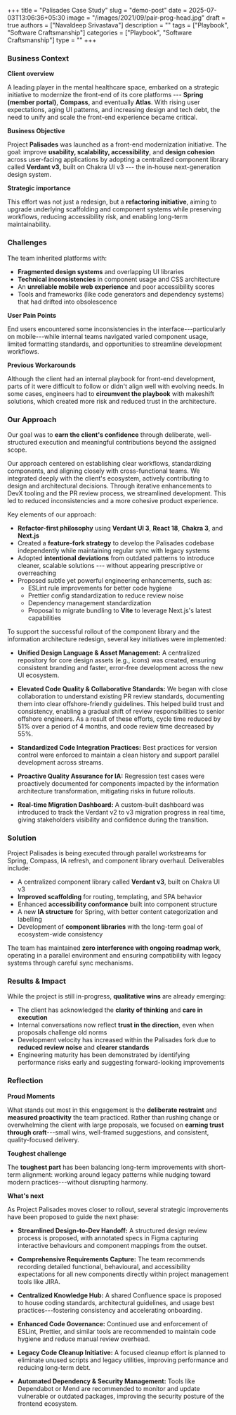+++
title = "Palisades Case Study"
slug = "demo-post"
date = 2025-07-03T13:06:36+05:30
image = "/images/2021/09/pair-prog-head.jpg"
draft = true
authors = ["Navaldeep Srivastava"]
description = ""
tags = ["Playbook", "Software Craftsmanship"]
categories = ["Playbook", "Software Craftsmanship"]
type = ""
+++

### **Business Context**

**Client overview**

A leading player in the mental healthcare space, embarked on a strategic initiative to modernize the front-end of its core platforms --- **Spring (member portal)**, **Compass**, and eventually **Atlas**. With rising user expectations, aging UI patterns, and increasing design and tech debt, the need to unify and scale the front-end experience became critical.

**Business Objective**

Project **Palisades** was launched as a front-end modernization initiative. The goal: improve **usability, scalability, accessibility**, and **design cohesion** across user-facing applications by adopting a centralized component library called **Verdant v3,** built on Chakra UI v3 --- the in-house next-generation design system.

**Strategic importance**

This effort was not just a redesign, but a **refactoring initiative**, aiming to upgrade underlying scaffolding and component systems while preserving workflows, reducing accessibility risk, and enabling long-term maintainability.

### **Challenges**

The team inherited platforms with:

- **Fragmented design systems** and overlapping UI libraries
- **Technical inconsistencies** in component usage and CSS architecture
- An **unreliable mobile web experience** and poor accessibility scores
- Tools and frameworks (like code generators and dependency systems) that had drifted into obsolescence

**User Pain Points**

End users encountered some inconsistencies in the interface---particularly on mobile---while internal teams navigated varied component usage, limited formatting standards, and opportunities to streamline development workflows.

**Previous Workarounds**

Although the client had an internal playbook for front-end development, parts of it were difficult to follow or didn't align well with evolving needs. In some cases, engineers had to **circumvent the playbook** with makeshift solutions, which created more risk and reduced trust in the architecture.

### **Our Approach**

Our goal was to **earn the client's confidence** through deliberate, well-structured execution and meaningful contributions beyond the assigned scope.

Our approach centered on establishing clear workflows, standardizing components, and aligning closely with cross-functional teams. We integrated deeply with the client's ecosystem, actively contributing to design and architectural decisions. Through iterative enhancements to DevX tooling and the PR review process, we streamlined development. This led to reduced inconsistencies and a more cohesive product experience.

Key elements of our approach:

- **Refactor-first philosophy** using **Verdant UI 3**, **React 18**, **Chakra 3**, and **Next.js**
- Created a **feature-fork strategy** to develop the Palisades codebase independently while maintaining regular sync with legacy systems
- Adopted **intentional deviations** from outdated patterns to introduce cleaner, scalable solutions --- without appearing prescriptive or overreaching
- Proposed subtle yet powerful engineering enhancements, such as:
  - ESLint rule improvements for better code hygiene
  - Prettier config standardization to reduce review noise
  - Dependency management standardization
  - Proposal to migrate bundling to **Vite** to leverage Next.js's latest capabilities

To support the successful rollout of the component library and the information architecture redesign, several key initiatives were implemented:

- **Unified Design Language & Asset Management:** A centralized repository for core design assets (e.g., icons) was created, ensuring consistent branding and faster, error-free development across the new UI ecosystem.

- **Elevated Code Quality & Collaborative Standards:** We began with close collaboration to understand existing PR review standards, documenting them into clear offshore-friendly guidelines. This helped build trust and consistency, enabling a gradual shift of review responsibilities to senior offshore engineers. As a result of these efforts, cycle time reduced by 51% over a period of 4 months, and code review time decreased by 55%.

- **Standardized Code Integration Practices:** Best practices for version control were enforced to maintain a clean history and support parallel development across streams.

- **Proactive Quality Assurance for IA:** Regression test cases were proactively documented for components impacted by the information architecture transformation, mitigating risks in future rollouts.

- **Real-time Migration Dashboard:** A custom-built dashboard was introduced to track the Verdant v2 to v3 migration progress in real time, giving stakeholders visibility and confidence during the transition.

### **Solution**

Project Palisades is being executed through parallel workstreams for Spring, Compass, IA refresh, and component library overhaul. Deliverables include:

- A centralized component library called **Verdant v3**, built on Chakra UI v3
- **Improved scaffolding** for routing, templating, and SPA behavior
- Enhanced **accessibility conformance** built into component structure
- A new **IA structure** for Spring, with better content categorization and labelling
- Development of **component libraries** with the long-term goal of ecosystem-wide consistency

The team has maintained **zero interference with ongoing roadmap work**, operating in a parallel environment and ensuring compatibility with legacy systems through careful sync mechanisms.

### **Results & Impact**

While the project is still in-progress, **qualitative wins** are already emerging:

- The client has acknowledged the **clarity of thinking** and **care in execution**
- Internal conversations now reflect **trust in the direction**, even when proposals challenge old norms
- Development velocity has increased within the Palisades fork due to **reduced review noise** and **clearer standards**
- Engineering maturity has been demonstrated by identifying performance risks early and suggesting forward-looking improvements

### **Reflection**

**Proud Moments**

What stands out most in this engagement is the **deliberate restraint** and **measured proactivity** the team practiced. Rather than rushing change or overwhelming the client with large proposals, we focused on **earning trust through craft**---small wins, well-framed suggestions, and consistent, quality-focused delivery.

**Toughest challenge**

The **toughest part** has been balancing long-term improvements with short-term alignment: working around legacy patterns while nudging toward modern practices---without disrupting harmony.

**What's next**

As Project Palisades moves closer to rollout, several strategic improvements have been proposed to guide the next phase:

- **Streamlined Design-to-Dev Handoff:** A structured design review process is proposed, with annotated specs in Figma capturing interactive behaviours and component mappings from the outset.

- **Comprehensive Requirements Capture:** The team recommends recording detailed functional, behavioural, and accessibility expectations for all new components directly within project management tools like JIRA.

- **Centralized Knowledge Hub:** A shared Confluence space is proposed to house coding standards, architectural guidelines, and usage best practices---fostering consistency and accelerating onboarding.

- **Enhanced Code Governance:** Continued use and enforcement of ESLint, Prettier, and similar tools are recommended to maintain code hygiene and reduce manual review overhead.

- **Legacy Code Cleanup Initiative:** A focused cleanup effort is planned to eliminate unused scripts and legacy utilities, improving performance and reducing long-term debt.

- **Automated Dependency & Security Management:** Tools like Dependabot or Mend are recommended to monitor and update vulnerable or outdated packages, improving the security posture of the frontend ecosystem.

